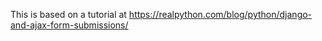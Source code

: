 This is based on a tutorial at https://realpython.com/blog/python/django-and-ajax-form-submissions/
